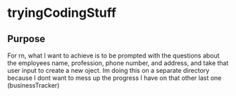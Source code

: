 # tryingCodingStuff

## Purpose

For rn, what I want to achieve is to be prompted with the questions about the employees name, profession, phone number, and address, and take that user input to create a new oject. Im doing this on a separate directory because I dont want to mess up the progress I have on that other last one (businessTracker)